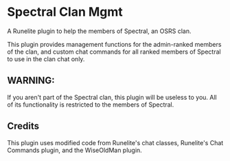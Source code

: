 # Spectral Clan Mgmt
A Runelite plugin to help the members of Spectral, an OSRS clan.

This plugin provides management functions for the admin-ranked members of the clan,
and custom chat commands for all ranked members of Spectral to use in the clan chat only.

## WARNING:
If you aren't part of the Spectral clan, this plugin will be useless to you. 
All of its functionality is restricted to the members of Spectral.

## Credits
This plugin uses modified code from Runelite's chat classes, 
Runelite's Chat Commands plugin, and the WiseOldMan plugin.
